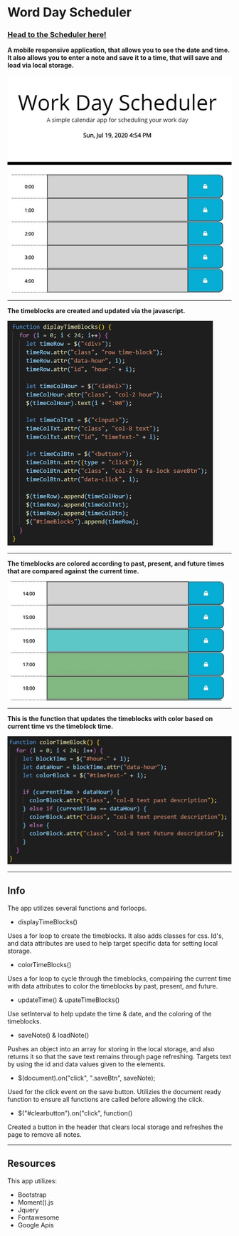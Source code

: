 # Word Day Scheduler

 ### [Head to the Scheduler here!](https://ddsteig.github.io/work-scheduler/)

<strong>A mobile responsive application, that allows you to see the date and time.</strong>
<strong>It also allows you to enter a note and save it to a time, that will save and load via local storage.</strong>

 ![Work Day Scheduler](/images/scheduler.jpg)

<hr>

<strong>The timeblocks are created and updated via the javascript.</strong>
 
![Time Block Create Code](/images/timeblocks.jpg)
 
<hr>
 
<strong>The timeblocks are colored according to past, present, and future times that are compared against the current time.</strong>

![Colored Timeblocks](/images/timecolors.jpg)

<hr>

<strong>This is the function that updates the timeblocks with color based on current time vs the timeblock time.</strong>

![Color Timeblock Code](/images/colorblocks.jpg)

<hr>

## Info

The app utilizes several functions and forloops.

* displayTimeBlocks()

Uses a for loop to create the timeblocks. 
It also adds classes for css.
Id's, and data attributes are used to help target specific data for setting local storage.

* colorTimeBlocks()

Uses a for loop to cycle through the timeblocks, compairing the current time with data attributes to color the timeblocks by past, present, and future.

* updateTime() & upateTimeBlocks()

Use setInterval to help update the time & date, and the coloring of the timeblocks.

* saveNote() & loadNote()

Pushes an object into an array for storing in the local storage, and also returns it so that the save text remains through page refreshing.
Targets text by using the id and data values given to the elements.

* $(document).on("click", ".saveBtn", saveNote);

Used for the click event on the save button.
Utilizies the document ready function to ensure all functions are called before allowing the click.

* $("#clearbutton").on("click", function()

Created a button in the header that clears local storage and refreshes the page to remove all notes.

<hr>

## Resources

This app utilizes:
* Bootstrap
* Moment().js
* Jquery
* Fontawesome
* Google Apis
